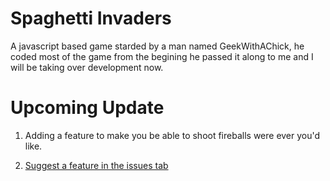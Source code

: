 Spaghetti Invaders
==================

A javascript based game starded by a man named GeekWithAChick, he coded most of the game from the begining
he passed it along to me and I will be taking over development now.

Upcoming Update
==================
1. Adding a feature to make you be able to shoot fireballs were ever you'd like.

2. <a href="none">Suggest a feature in the issues tab</a>
